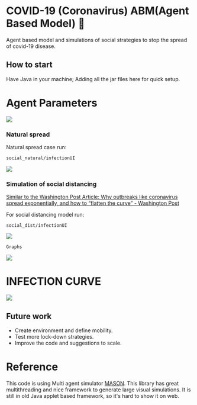 # COVID-19 (Coronavirus) ABM(Agent Based Model)  🦠

Agent based model and simulations of social strategies to stop the spread of covid-19 disease.


## How to start

Have Java in your machine; Adding all the jar files here for quick setup.


# Agent Parameters 
![](https://raw.githubusercontent.com/codeAshu/covid-19-Multiagent-Simulations/master/results/exp-2/parameters.png)


### Natural spread
Natural spread case run:
```
social_natural/infectionUI
```
![](https://raw.githubusercontent.com/codeAshu/covid-19-Multiagent-Simulations/master/videos/social_natural.gif)



### Simulation of social distancing
[Similar to the  Washington Post Article: Why outbreaks like coronavirus spread exponentially, and how to “flatten the curve” - Washington Post](https://www.washingtonpost.com/graphics/2020/world/corona-simulator/)

For social distancing model run:

```
social_dist/infectionUI
```

![](https://raw.githubusercontent.com/codeAshu/covid-19-Multiagent-Simulations/master/videos/social_distance.gif)


```
Graphs
```
![](https://raw.githubusercontent.com/codeAshu/covid-19-Multiagent-Simulations/master/videos/exp-2.gif)

# INFECTION CURVE
![](https://raw.githubusercontent.com/codeAshu/covid-19-Multiagent-Simulations/master/results/exp-2/infection.png)


## Future work
- Create environment and define mobility.
- Test more lock-down strategies.
- Improve the code and suggestions to scale.


# Reference

This code is using Multi agent simulator [MASON](https://cs.gmu.edu/~eclab/projects/mason/).
This library has great multithreading
and nice framework to generate large visual simulations. It is still in old Java applet based framework, so it's hard to
show it on web.